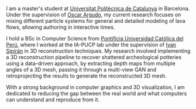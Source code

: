 I am a master's student at [Universitat Politècnica de Catalunya](https://www.upc.edu/en) in Barcelona. Under the supervision of [Oscar Argudo](https://www.oargudo.com/), my current research focuses on mixing different particle systems for general and detailed modeling of lava flows, allowing authoring in interactive times.

I hold a BSc in Computer Science from [Pontificia Universidad Católica del Perú](https://www.pucp.edu.pe/en/), where I worked at the IA-PUCP lab under the supervision of [Ivan Sipirán](https://www.ivan-sipiran.com/) in 3D reconstruction techniques. My research involved implementing a 3D reconstruction pipeline to recover shattered archeological potteries using a data-driven approach, by extracting depth maps from multiple angles of a 3D mesh, passing it through a multi-view GAN and retroprojecting the results to generate the reconstructed 3D mesh.

With a strong background in computer graphics and 3D visualization, I am dedicated to reducing the gap between the real world and what computers can understand and reproduce from it.